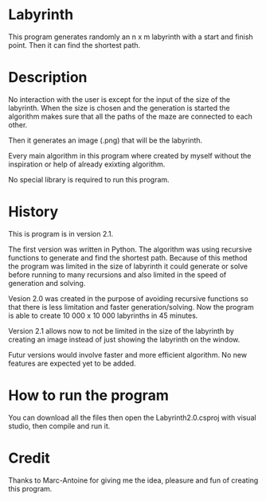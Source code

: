 # Labyrinth
This program generates randomly an n x m labyrinth with a start and finish point. Then it can find the shortest path.

# Description
No interaction with the user is except for the input of the size of the labyrinth. When the size is chosen and the generation is started the algorithm makes sure that all the paths of the maze are connected to each other.

Then it generates an image (.png) that will be the labyrinth.

Every main algorithm in this program where created by myself without the inspiration or help of already exixting algorithm.

No special library is required to run this program.

# History
This is program is in version 2.1.

The first version was written in Python. The algorithm was using recursive functions to generate and find the shortest path.
Because of this method the program was limited in the size of labyrinth it could generate or solve before running to many recursions and also limited in the speed of generation and solving.

Vesion 2.0 was created in the purpose of avoiding recursive functions so that there is less limitation and faster generation/solving.
Now the program is able to create 10 000 x 10 000 labyrinths in 45 minutes.

Version 2.1 allows now to not be limited in the size of the labyrinth by creating an image instead of just showing the labyrinth on the window.

Futur versions would involve faster and more efficient algorithm. No new features are expected yet to be added.

# How to run the program
You can download all the files then open the Labyrinth2.0.csproj with visual studio, then compile and run it.

# Credit
Thanks to Marc-Antoine for giving me the idea, pleasure and fun of creating this program.

